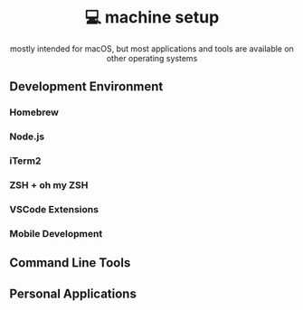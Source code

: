 <div align="center" margin="0 auto 20px">
  <h1>💻 machine setup</h1>
  <p>mostly intended for macOS, but most applications and tools are available on other operating systems
</div>

## Development Environment

### Homebrew

### Node.js

### iTerm2

### ZSH + oh my ZSH

### VSCode Extensions

### Mobile Development

## Command Line Tools

## Personal Applications


